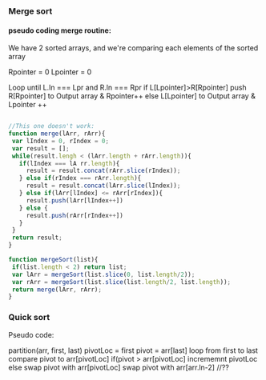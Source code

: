 ### Merge sort

#### pseudo coding merge routine:

We have 2 sorted arrays, and we're comparing each elements of the sorted array

Rpointer = 0
Lpointer = 0

Loop until L.ln === Lpr and R.ln === Rpr
  if L[Lpointer]>R[Rpointer]
    push R[Rpointer] to Output array & Rpointer++
  else 
    L[Lpointer] to Output array & Lpointer ++
  
 ```javascript
 
 //This one doesn't work:
 function merge(lArr, rArr){
  var lIndex = 0, rIndex = 0;
  var result = [];
  while(result.lengh < (lArr.length + rArr.length)){
    if(lIndex === lA rr.length){
      result = result.concat(rArr.slice(rIndex));
    } else if(rIndex === rArr.length){
      result = result.concat(lArr.slice(lIndex));
    } else if(lArr[lIndex] <= rArr[rIndex]){
      result.push(lArr[lIndex++])
    } else {
      result.push(rArr[rIndex++])
    }
  }
  return result;
 }
 
 function mergeSort(list){
  if(list.length < 2) return list;
  var lArr = mergeSort(list.slice(0, list.length/2));
  var rArr = mergeSort(list.slice(list.length/2, list.length));
  return merge(lArr, rArr);
 }
 
 
 ```
 
 
 ### Quick sort
 
 Pseudo code:
 
 partition(arr, first, last)
  pivotLoc = first
  pivot = arr[last]
  loop from first to last
    compare pivot to arr[pivotLoc]
    if(pivot > arr[pivotLoc]
      incrememnt pivotLoc
    else
      swap pivot with arr[pivotLoc]
      swap pivot with arr[arr.ln-2] //??
    
    
  
 
 
 

